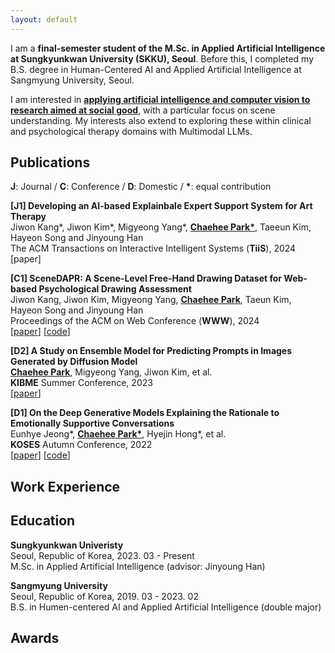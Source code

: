 ```yaml
---
layout: default
---
```


I am a **final-semester student of the M.Sc. in Applied Artificial Intelligence at Sungkyunkwan University (SKKU), Seoul**. Before this, I completed my B.S. degree in Human-Centered AI and Applied Artificial Intelligence at Sangmyung University, Seoul.

I am interested in **<U>applying artificial intelligence and computer vision to research aimed at social good</U>**, with a particular focus on scene understanding. My interests also extend to exploring these within clinical and psychological therapy domains with Multimodal LLMs.

## Publications
**J**: Journal / **C**: Conference / **D**: Domestic / **\***: equal contribution

**[J1] Developing an AI-based Explainbale Expert Support System for Art Therapy**<br/>
Jiwon Kang\*, Jiwon Kim\*, Migyeong Yang\*, **<U>Chaehee Park\*</U>**, Taeeun Kim, Hayeon Song and Jinyoung Han<br/>
The ACM Transactions on Interactive Intelligent Systems (**TiiS**), 2024<br/>
[paper]<br/>

**[C1] SceneDAPR: A Scene-Level Free-Hand Drawing Dataset for Web-based Psychological Drawing Assessment**<br/>
Jiwon Kang, Jiwon Kim, Migyeong Yang, **<U>Chaehee Park</U>**, Taeun Kim, Hayeon Song and Jinyoung Han<br/>
Proceedings of the ACM on Web Conference (**WWW**), 2024<br/>
[[paper](https://dl.acm.org/doi/abs/10.1145/3589334.3648150)] [[code](github.com/DSAIL-SKKU/SceneDAPR)]<br/>

**[D2] A Study on Ensemble Model for Predicting Prompts in Images Generated by Diffusion Model**<br/>
**<U>Chaehee Park</U>**, Migyeong Yang, Jiwon Kim, et al.  <br/>
**KIBME** Summer Conference, 2023<br/>
[[paper](https://www.dbpia.co.kr/pdf/pdfView.do?nodeId=NODE11514271&googleIPSandBox=false&mark=0&minRead=5&ipRange=false&b2cLoginYN=false&aiChatView=A&readTime=5-10&icstClss=010000&isPDFSizeAllowed=true&accessgl=Y&language=ko_KR&hasTopBanner=true)]<br/>

**[D1] On the Deep Generative Models Explaining the Rationale to Emotionally Supportive Conversations**<br/>
Eunhye Jeong\*,  **<U>Chaehee Park\*</U>**, Hyejin Hong\*, et al. <br/>
**KOSES** Autumn Conference, 2022<br/>
[[paper](https://kiss.kstudy.com/Detail/Ar?key=4029188)] [[code](https://github.com/ChaeheePark/XAI-Emotionally-Supportive-Conversations)]<br/>


## Work Experience


## Education

**Sungkyunkwan Univeristy**<br/>
  Seoul, Republic of Korea, 2023. 03 - Present<br/>
  M.Sc. in Applied Artificial Intelligence (advisor: Jinyoung Han)<br/>

**Sangmyung University**<br/>
  Seoul, Republic of Korea, 2019. 03 - 2023. 02<br/>
  B.S. in Humen-centered AI and Applied Artificial Intelligence (double major)<br/>


## Awards
